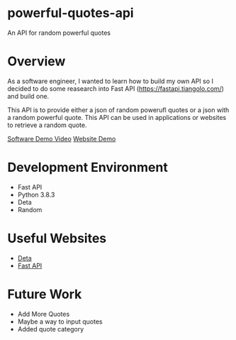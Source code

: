 # powerful-quotes-api
An API for random powerful quotes

# Overview
As a software engineer, I wanted to learn how to build my own API so I decided to do some reasearch into Fast API (https://fastapi.tiangolo.com/) and build one.

This API is to provide either a json of random powerufl quotes or a json with a random powerful quote. This API can be used in applications or websites to retrieve a random quote.

[Software Demo Video](http://youtube.link.goes.here)
[Website Demo](https://t-houssian-school.github.io/thoussian.github.io/lesson9/quotes.html)

# Development Environment
- Fast API
- Python 3.8.3
- Deta
- Random

# Useful Websites
* [Deta](https://docs.deta.sh/docs/micros/getting_started/)
* [Fast API](https://fastapi.tiangolo.com/)

# Future Work
* Add More Quotes
* Maybe a way to input quotes
* Added quote category
